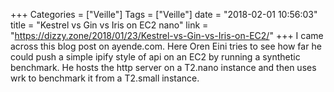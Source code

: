 +++
Categories = ["Veille"]
Tags = ["Veille"]
date = "2018-02-01 10:56:03"
title = "Kestrel vs Gin vs Iris on EC2 nano"
link = "https://dizzy.zone/2018/01/23/Kestrel-vs-Gin-vs-Iris-on-EC2/"
+++
I came across this blog post on ayende.com. Here Oren Eini tries to see how far he could push a simple ipify style of api on an EC2 by running a synthetic benchmark. He hosts the http server on a T2.nano instance and then uses wrk to benchmark it from a T2.small instance.